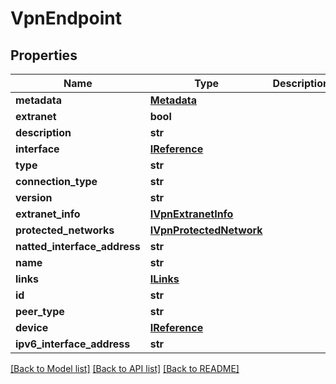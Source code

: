 # VpnEndpoint

## Properties
Name | Type | Description | Notes
------------ | ------------- | ------------- | -------------
**metadata** | [**Metadata**](Metadata.md) |  | [optional] 
**extranet** | **bool** |  | [optional] 
**description** | **str** |  | [optional] 
**interface** | [**IReference**](IReference.md) |  | [optional] 
**type** | **str** |  | [optional] 
**connection_type** | **str** |  | [optional] 
**version** | **str** |  | [optional] 
**extranet_info** | [**IVpnExtranetInfo**](IVpnExtranetInfo.md) |  | [optional] 
**protected_networks** | [**IVpnProtectedNetwork**](IVpnProtectedNetwork.md) |  | [optional] 
**natted_interface_address** | **str** |  | [optional] 
**name** | **str** |  | [optional] 
**links** | [**ILinks**](ILinks.md) |  | [optional] 
**id** | **str** |  | [optional] 
**peer_type** | **str** |  | [optional] 
**device** | [**IReference**](IReference.md) |  | [optional] 
**ipv6_interface_address** | **str** |  | [optional] 

[[Back to Model list]](../README.md#documentation-for-models) [[Back to API list]](../README.md#documentation-for-api-endpoints) [[Back to README]](../README.md)


